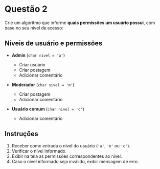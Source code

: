 # Questão 2

Crie um algoritmo que informe **quais permissões um usuário possui**, com base no seu nível de acesso:

## Níveis de usuário e permissões

- **Admin** (`char nivel = 'a'`)  
  - Criar usuário  
  - Criar postagem  
  - Adicionar comentário  

- **Moderador** (`char nivel = 'm'`)  
  - Criar postagem  
  - Adicionar comentário  

- **Usuário comum** (`char nivel = 'c'`)  
  - Adicionar comentário  

## Instruções

1. Receber como entrada o nível do usuário (`'a'`, `'m'` ou `'c'`).  
2. Verificar o nível informado.  
3. Exibir na tela as permissões correspondentes ao nível.  
4. Caso o nível informado seja inválido, exibir mensagem de erro.
